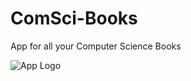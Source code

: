 # ComSci-Books
App for all your Computer Science Books


<img src="![guesslog02](https://user-images.githubusercontent.com/92409958/143585214-ffeaac93-e0d3-492d-b1ba-b4b6c5d9278d.png)
" alt="App Logo">
